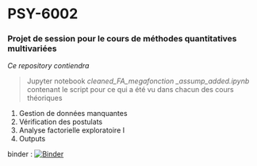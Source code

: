 # PSY-6002
### Projet de session pour le cours de méthodes quantitatives multivariées

*Ce repository contiendra*

> Jupyter notebook *cleaned_FA_megafonction _assump_added.ipynb* contenant le script pour ce qui a été vu dans chacun des cours théoriques

1. Gestion de données manquantes
2. Vérification des postulats
3. Analyse factorielle exploratoire I 
4. Outputs


binder : [![Binder](https://mybinder.org/badge_logo.svg)](https://mybinder.org/v2/gh/anproulx/PSY-6002/HEAD?filepath=https%3A%2F%2Fgithub.com%2Fanproulx%2FPSY-6002%2Fblob%2Fmain%2Fcleaned_FA_megafonction%2520_assump_added.ipynb)

> 
